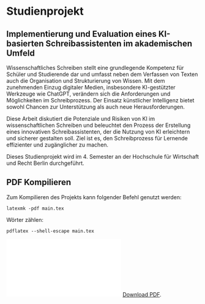 # Studienprojekt

## Implementierung und Evaluation eines KI-basierten Schreibassistenten im akademischen Umfeld

Wissenschaftliches Schreiben stellt eine grundlegende Kompetenz für Schüler und Studierende dar und umfasst neben dem Verfassen von Texten auch die Organisation und Strukturierung von Wissen. Mit dem zunehmenden Einzug digitaler Medien, insbesondere KI-gestützter Werkzeuge wie ChatGPT, verändern sich die Anforderungen und Möglichkeiten im Schreibprozess. Der Einsatz künstlicher Intelligenz bietet sowohl Chancen zur Unterstützung als auch neue Herausforderungen.

Diese Arbeit diskutiert die Potenziale und Risiken von KI im wissenschaftlichen Schreiben und beleuchtet den Prozess der Erstellung eines innovativen Schreibassistenten, der die Nutzung von KI erleichtern und sicherer gestalten soll. Ziel ist es, den Schreibprozess für Lernende effizienter und zugänglicher zu machen.

Dieses Studienprojekt wird im 4. Semester an der Hochschule für Wirtschaft und Recht Berlin durchgeführt.

## PDF Kompilieren

Zum Kompilieren des Projekts kann folgender Befehl genutzt werden:

```
latexmk -pdf main.tex
```

Wörter zählen:

```
pdflatex --shell-escape main.tex
```

<embed src="/main.pdf"  type="application/pdf">
     <a href="main.pdf">Download PDF</a>.</p>
</embed>

